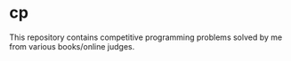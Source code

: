 # cp
This repository contains competitive programming problems solved by me from various books/online judges.
